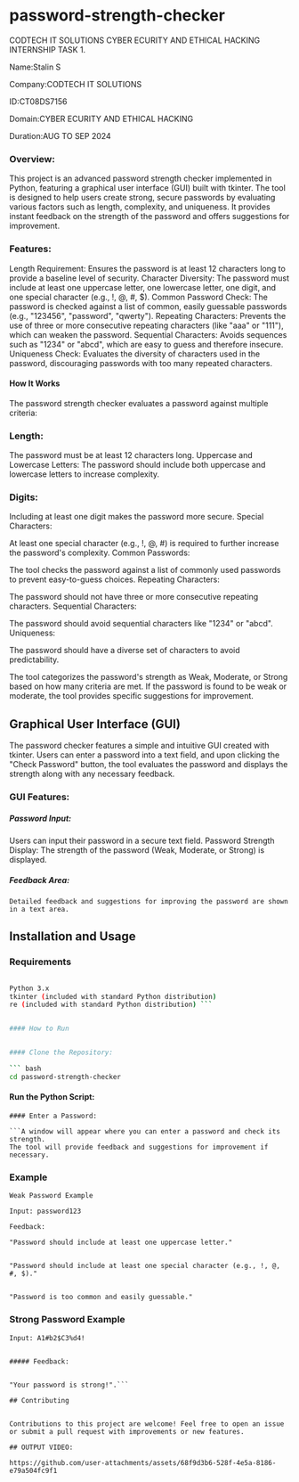 # password-strength-checker
CODTECH IT SOLUTIONS CYBER ECURITY AND ETHICAL  HACKING  INTERNSHIP TASK 1.

Name:Stalin S

Company:CODTECH IT SOLUTIONS

ID:CT08DS7156

Domain:CYBER ECURITY AND ETHICAL HACKING

Duration:AUG TO SEP 2024




### Overview:






This project is an advanced password strength checker implemented in Python, featuring a graphical user interface (GUI) built with tkinter. The tool is designed to help users create strong, secure passwords by evaluating various factors such as length, complexity, and uniqueness. It provides instant feedback on the strength of the password and offers suggestions for improvement.

### Features:


Length Requirement: Ensures the password is at least 12 characters long to provide a baseline level of security.
Character Diversity: The password must include at least one uppercase letter, one lowercase letter, one digit, and one special character (e.g., !, @, #, $).
Common Password Check: The password is checked against a list of common, easily guessable passwords (e.g., "123456", "password", "qwerty").
Repeating Characters: Prevents the use of three or more consecutive repeating characters (like "aaa" or "111"), which can weaken the password.
Sequential Characters: Avoids sequences such as "1234" or "abcd", which are easy to guess and therefore insecure.
Uniqueness Check: Evaluates the diversity of characters used in the password, discouraging passwords with too many repeated characters.
#### How It Works
The password strength checker evaluates a password against multiple criteria:

### Length:

The password must be at least 12 characters long.
Uppercase and Lowercase Letters: The password should include both uppercase and lowercase letters to increase complexity.
### Digits:

Including at least one digit makes the password more secure.
Special Characters:

At least one special character (e.g., !, @, #) is required to further increase the password's complexity.
Common Passwords:

The tool checks the password against a list of commonly used passwords to prevent easy-to-guess choices.
Repeating Characters:

The password should not have three or more consecutive repeating characters.
Sequential Characters: 

The password should avoid sequential characters like "1234" or "abcd".
Uniqueness: 

The password should have a diverse set of characters to avoid predictability.


The tool categorizes the password's strength as Weak, Moderate, or Strong based on how many criteria are met. If the password is found to be weak or moderate, the tool provides specific suggestions for improvement.

## Graphical User Interface (GUI)


The password checker features a simple and intuitive GUI created with tkinter. Users can enter a password into a text field, and upon clicking the "Check Password" button, the tool evaluates the password and displays the strength along with any necessary feedback.

### GUI Features:

##### Password Input: 
Users can input their password in a secure text field.
Password Strength Display: The strength of the password (Weak, Moderate, or Strong) is displayed.
##### Feedback Area: 

```Detailed feedback and suggestions for improving the password are shown in a text area.```

## Installation and Usage


### Requirements


``` bash

Python 3.x
tkinter (included with standard Python distribution)
re (included with standard Python distribution) ```


#### How to Run


#### Clone the Repository:

``` bash
cd password-strength-checker
```
#### Run the Python Script:

``` bas
#### Enter a Password:

```A window will appear where you can enter a password and check its strength.
The tool will provide feedback and suggestions for improvement if necessary.
```
### Example
```
Weak Password Example

Input: password123

Feedback:

"Password should include at least one uppercase letter."


"Password should include at least one special character (e.g., !, @, #, $)."


"Password is too common and easily guessable."

```
### Strong Password Example

```
Input: A1#b2$C3%d4!


##### Feedback:


"Your password is strong!".```

## Contributing


Contributions to this project are welcome! Feel free to open an issue or submit a pull request with improvements or new features.

## OUTPUT VIDEO:

https://github.com/user-attachments/assets/68f9d3b6-528f-4e5a-8186-e79a504fc9f1


